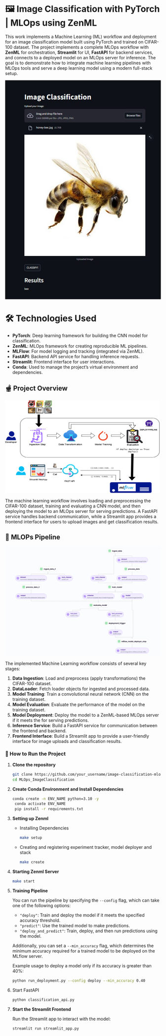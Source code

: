 # 🖼️ Image Classification with PyTorch | MLOps using ZenML
This work implements a Machine Learning (ML) workflow and deployment for an image classification model built using PyTorch and trained on CIFAR-100 dataset. The project implements a complete MLOps workflow with **ZenML** for orchestration, **Streamlit** for UI, **FastAPI** for backend services, and connects to a deployed model on an MLOps server for inference. The goal is to demonstrate how to integrate machine learning pipelines with MLOps tools and serve a deep learning model using a modern full-stack setup.

<p align="center">
  <img src="screen.jpg" alt="screen.jpg"><br>
</p>


# 🛠️ Technologies Used
- **PyTorch**: Deep learning framework for building the CNN model for classification.
- **ZenML**: MLOps framework for creating reproducible ML pipelines.
- **MLFlow**: For model logging and tracking (integrated via ZenML).
- **FastAPI**: Backend API service for handling inference requests.
- **Streamlit**: Frontend interface for user interactions.
- **Conda**: Used to manage the project’s virtual environment and dependencies.

## 🫕 Project Overview

<img src="mlflow_classifier.png" alt="classifier" width="500" height="300"/>

The machine learning workflow involves loading and preprocessing the CIFAR-100 dataset, training and evaluating a CNN model, and then deploying the model to an MLOps server for serving predictions. A FastAPI service handles backend communication, while a Streamlit app provides a frontend interface for users to upload images and get classification results.

## 🎯 MLOPs Pipeline

![pipeline](pipeline.png)

The implemented Machine Learning workflow consists of several key stages:
1. **Data Ingestion**: Load and preprocess (apply transformations) the CIFAR-100 dataset.
2. **DataLoader**: Fetch loader objects for ingested and processed data.
3. **Model Training**: Train a convolutional neural network (CNN) on the training dataset.
4. **Model Evaluation**: Evaluate the performance of the model on the training dataset.
6. **Model Deployment**: Deploy the model to a ZenML-based MLOps server if it meets the  for serving predictions.
7. **Inference Service**: Build a FastAPI service for communication between the frontend and backend.
8. **Frontend Interface**: Build a Streamlit app to provide a user-friendly interface for image uploads and classification results.


### 🚀 How to Run the Project

1. **Clone the repository**

   ```bash
   git clone https://github.com/your_username/image-classification-mlops.git
   cd MLOps_ImageClassification

2. **Create Conda Environment and Install Dependencies**

   ```bash
   conda create -n ENV_NAME python=3.10 -y
	conda activate ENV_NAME
	pip install -r requirements.txt

3. **Setting up Zenml**
   
   - Installing Dependencies
      ```bash
      make setup

   - Creating and registering experiment tracker, model deployer and stack 
      ```bash
      make create

4. **Starting Zenml Server**
   ```bash
   make start

5. **Training Pipeline**

   You can run the pipeline by specifying the `--config` flag, which can take one of the following options:
   
   - `"deploy"`: Train and deploy the model if it meets the specified accuracy threshold.
   - `"predict"`: Use the trained model to make predictions.
   - `"deploy_and_predict"`: Train, deploy, and then run predictions using the model.
   
   Additionally, you can set a `--min_accuracy` flag, which determines the minimum accuracy required for a trained model to be deployed on the MLflow server.

   Example usage to deploy a model only if its accuracy is greater than 40%:

   ```bash
   python run_deployment.py --config deploy --min_accuracy 0.40

6. Start FastAPI

	```bash
 	python classification_api.py
 

7. **Start the Streamlit Frontend**

	Run the Streamlit app to interact with the model:
	
	```bash
	streamlit run streamlit_app.py
	

